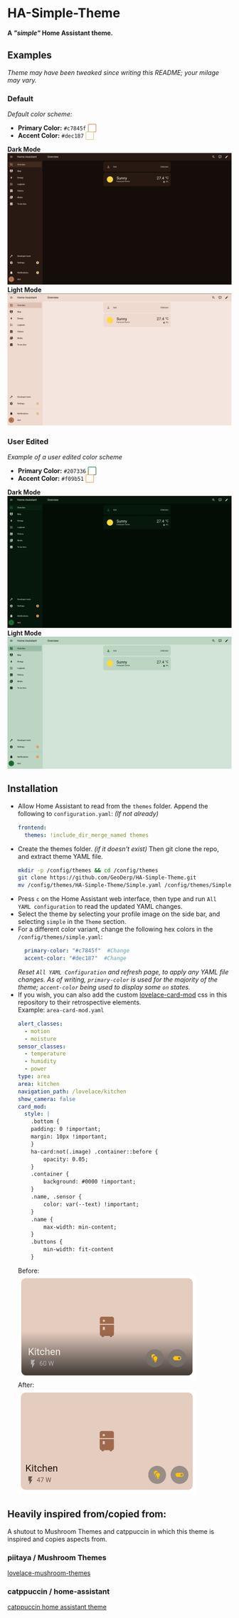# HA-Simple-Theme
**A *"simple"* Home Assistant theme.**

## Examples
*Theme may have been tweaked since writing this README; your milage may vary.*

### Default
*Default color scheme:*
</br>

- **Primary Color:** `#c7845f` <span style="color: transparent; text-shadow: 0 0 0 #c7845f;">⬜</span>
- **Accent Color:** `#dec187` <span style="color: transparent; text-shadow: 0 0 0 #dec187;">⬜</span>


**Dark Mode**
![simple-theme-1-dark](/img/simple-theme-1-dark.png)
**Light Mode**
![simple-theme-1-light](/img/simple-theme-1-light.png)

### User Edited
*Example of a user edited color scheme*
</br>

- **Primary Color:** `#207336` <span style="color: transparent; text-shadow: 0 0 0 #207336;">⬜</span>
- **Accent Color:** `#f09b51` <span style="color: transparent; text-shadow: 0 0 0 #f09b51;">⬜</span>

**Dark Mode**
![simple-theme-2-dark](/img/simple-theme-2-dark.png)
**Light Mode**
![simple-theme-2-light](/img/simple-theme-2-light.png)

## Installation 
- Allow Home Assistant to read from the `themes` folder. Append the following to `configuration.yaml`: *(If not already)*
  ````yaml
  frontend:
    themes: !include_dir_merge_named themes
  ````
- Create the themes folder. *(if it doesn't exist)* Then git clone the repo, and extract theme YAML file.
  ```bash
  mkdir -p /config/themes && cd /config/themes
  git clone https://github.com/GeoDerp/HA-Simple-Theme.git
  mv /config/themes/HA-Simple-Theme/Simple.yaml /config/themes/Simple.yaml
  ```
- Press `c` on the Home Assistant web interface, then type and run `All YAML configuration` to read the updated YAML changes.
- Select the theme by selecting your profile image on the side bar, and selecting `simple` in the `Theme` section.
- For a different color variant, change the following hex colors in the `/config/themes/simple.yaml`:
  ```yaml
    primary-color: "#c7845f"  #Change
    accent-color: "#dec187"  #Change  
  ```   
  *Reset `All YAML Configuration` and refresh page, to apply any YAML file changes.*
  *As of writing, `primary-color` is used for the majority of the theme; `accent-color` being used to display some `on` states.*
- If you wish, you can also add the custom [lovelace-card-mod](https://github.com/thomasloven/lovelace-card-mod) css in this repository to their retrospective elements.  
  Example: `area-card-mod.yaml`
  ```yaml
  alert_classes:
    - motion
    - moisture
  sensor_classes:
    - temperature
    - humidity
    - power
  type: area
  area: kitchen
  navigation_path: /lovelace/kitchen
  show_camera: false
  card_mod:
    style: |
      .bottom {
      padding: 0 !important;
      margin: 10px !important;
      }
      ha-card:not(.image) .container::before {
          opacity: 0.05;
      }
      .container {
          background: #0000 !important;
      }
      .name, .sensor {
          color: var(--text) !important;
      }
      .name {
          max-width: min-content;
      }
      .buttons {
          min-width: fit-content
      }
  ```
  Before:  
  <img src="img/area-before.png" alt="area-before.png" width="400"/></br>
  After:  
  <img src="img/area-after.png" alt="area-after.png" width="400"/></br>

## Heavily inspired from/copied from:
A shutout to Mushroom Themes and catppuccin in which this theme is inspired and copies aspects from.

### piitaya / Mushroom Themes 

[lovelace-mushroom-themes](https://github.com/piitaya/lovelace-mushroom-themes)

### catppuccin / home-assistant

[catppuccin home assistant theme](https://github.com/catppuccin/home-assistant)

